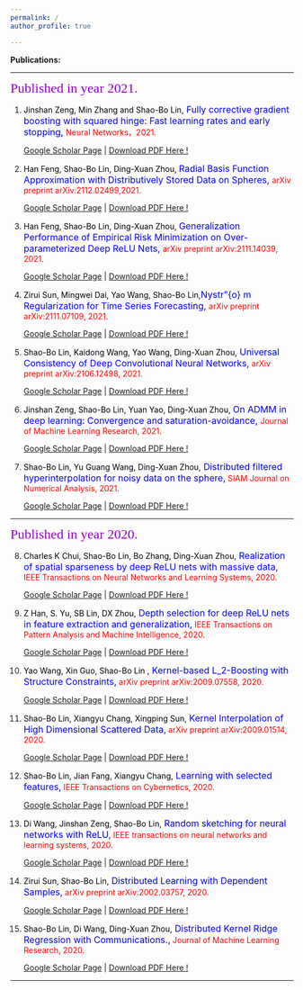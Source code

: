 ```yaml
---
permalink: / 
author_profile: true

---
```


**Publications:**

------

<font face="华文彩云"  size=5 color ="DarkViolet"> Published in year 2021.</font>

1. <font color ="black"> Jinshan Zeng, Min Zhang and Shao-Bo Lin,</font><font size=3 color ="blue"> Fully corrective gradient boosting with squared hinge: Fast learning rates and early stopping, </font> <font color ="red"> Neural Networks，2021.</font>

   [Google Scholar Page](https://scholar.google.com/citations?view_op=view_citation&hl=en&user=dGt4l6QAAAAJ&sortby=pubdate&citation_for_view=dGt4l6QAAAAJ:0ngZmJvimKcC) | [Download PDF Here !](https://jxwanglearningtheory.github.io/files/2021_Fully-Corrective_Gradient.pdf)  

2. <font color ="black">Han Feng, Shao-Bo Lin, Ding-Xuan Zhou, </font><font size=3 color ="blue">Radial Basis Function Approximation with Distributively Stored Data on Spheres,  </font> <font color ="red">arXiv preprint arXiv:2112.02499,2021.</font> 

   [Google Scholar Page](https://scholar.google.com/citations?view_op=view_citation&hl=en&user=dGt4l6QAAAAJ&sortby=pubdate&citation_for_view=dGt4l6QAAAAJ:7VEv-pLvLSsC) | [Download PDF Here !](https://jxwanglearningtheory.github.io/files/2021_Radial_Basis_Function_Approximation.pdf)  


3. <font color ="black">Han Feng, Shao-Bo Lin, Ding-Xuan Zhou, </font><font size=3 color ="blue">Generalization Performance of Empirical Risk Minimization on Over-parameterized Deep ReLU Nets,  </font> <font color ="red">arXiv preprint arXiv:2111.14039, 2021. </font> 

   [Google Scholar Page](https://scholar.google.com/citations?view_op=view_citation&hl=en&user=dGt4l6QAAAAJ&sortby=pubdate&citation_for_view=dGt4l6QAAAAJ:7VEv-pLvLSsC) | [Download PDF Here !](https://jxwanglearningtheory.github.io/files/2021_GENERALIZATION_PERFORMANCE.pdf)  

4. <font color ="black"> Zirui Sun, Mingwei Dai, Yao Wang, Shao-Bo Lin,</font><font size=3 color ="blue">Nystr\"{o} m Regularization for Time Series Forecasting,  </font> <font color ="red"> arXiv preprint arXiv:2111.07109, 2021.</font> 

   [Google Scholar Page](https://scholar.google.com/citations?view_op=view_citation&hl=en&user=dGt4l6QAAAAJ&sortby=pubdate&citation_for_view=dGt4l6QAAAAJ:j5aT6aphRxQC) | [Download PDF Here !](https://jxwanglearningtheory.github.io/files/2021_Nystrom_Regularization.pdf)  

5. <font color ="black"> Shao-Bo Lin, Kaidong Wang, Yao Wang, Ding-Xuan Zhou,</font><font size=3 color ="blue"> Universal Consistency of Deep Convolutional Neural Networks,</font> <font color ="red">arXiv preprint arXiv:2106.12498, 2021.</font> 

   [Google Scholar Page](https://scholar.google.com/citations?view_op=view_citation&hl=en&user=dGt4l6QAAAAJ&sortby=pubdate&citation_for_view=dGt4l6QAAAAJ:EBV337fEn3EC) | [Download PDF Here !](https://jxwanglearningtheory.github.io/files/2021_Universal_Consistency.pdf)  


6. <font color ="black">Jinshan Zeng, Shao-Bo Lin, Yuan Yao, Ding-Xuan Zhou, </font><font size=3 color ="blue"> On ADMM in deep learning: Convergence and saturation-avoidance, </font> <font color ="red">Journal of Machine Learning Research, 2021.</font> 

   [Google Scholar Page](https://scholar.google.com/citations?view_op=view_citation&hl=en&user=dGt4l6QAAAAJ&sortby=pubdate&citation_for_view=dGt4l6QAAAAJ:yIeBiWEAh44C) | [Download PDF Here !](https://jxwanglearningtheory.github.io/files/2021_On_ADMM_in_Deep_Learning.pdf)  

7. <font color ="black"> Shao-Bo Lin, Yu Guang Wang, Ding-Xuan Zhou,</font><font size=3 color ="blue">  Distributed filtered hyperinterpolation for noisy data on the sphere,</font> <font color ="red">SIAM Journal on Numerical Analysis, 2021.</font> 

   [Google Scholar Page](https://scholar.google.com/citations?view_op=view_citation&hl=en&user=dGt4l6QAAAAJ&sortby=pubdate&citation_for_view=dGt4l6QAAAAJ:Vztgr1qGG8IC) | [Download PDF Here !](https://jxwanglearningtheory.github.io/files/2021_DISTRIBUTED_FILTERED_HYPERINTERPOLATION.pdf)  
------

<font face="华文彩云"  size=5 color ="DarkViolet"> Published in year 2020.</font>


8. <font color ="black">  Charles K Chui, Shao-Bo Lin, Bo Zhang, Ding-Xuan Zhou,</font><font size=3 color ="blue">  Realization of spatial sparseness by deep ReLU nets with massive data,</font> <font color ="red"> IEEE Transactions on Neural Networks and Learning Systems, 2020.</font> 

   [Google Scholar Page](https://scholar.google.com/citations?view_op=view_citation&hl=en&user=dGt4l6QAAAAJ&sortby=pubdate&citation_for_view=dGt4l6QAAAAJ:GYcXSSpN504C) | [Download PDF Here !](https://jxwanglearningtheory.github.io/files/2020_Realization_of_spatial_sparseness.pdf) 

9. <font color ="black">  Z Han, S. Yu, SB Lin, DX Zhou,</font><font size=3 color ="blue"> Depth selection for deep ReLU nets in feature extraction and generalization,</font> <font color ="red"> IEEE Transactions on Pattern Analysis and Machine Intelligence, 2020.</font> 

   [Google Scholar Page](https://scholar.google.com/citations?view_op=view_citation&hl=en&user=dGt4l6QAAAAJ&sortby=pubdate&citation_for_view=dGt4l6QAAAAJ:lK9BDNCuzFgC) | [Download PDF Here !](https://jxwanglearningtheory.github.io/files/2020_Depth_Selection.pdf) 


10. <font color ="black">Yao Wang, Xin Guo, Shao-Bo Lin  ,</font><font size=3 color ="blue">  Kernel-based L_2-Boosting with Structure Constraints,</font> <font color ="red"> arXiv preprint arXiv:2009.07558, 2020.</font> 

      [Google Scholar Page](https://scholar.google.com/citations?view_op=view_citation&hl=en&user=dGt4l6QAAAAJ&sortby=pubdate&citation_for_view=dGt4l6QAAAAJ:oursBaop5wYC) | [Download PDF Here !](https://jxwanglearningtheory.github.io/files/2020_Kernel-based.pdf) 


11. <font color ="black"> Shao-Bo Lin, Xiangyu Chang, Xingping Sun,</font><font size=3 color ="blue">  Kernel Interpolation of High Dimensional Scattered Data,</font> <font color ="red">arXiv preprint arXiv:2009.01514, 2020.</font> 

      [Google Scholar Page](https://scholar.google.com/citations?view_op=view_citation&hl=en&user=dGt4l6QAAAAJ&sortby=pubdate&citation_for_view=dGt4l6QAAAAJ:MDX3w3dAD3YC ) | [Download PDF Here !](https://jxwanglearningtheory.github.io/files/2020_Kernel_Interpolation.pdf) 


12. <font color ="black">  Shao-Bo Lin, Jian Fang, Xiangyu Chang,</font><font size=3 color ="blue"> Learning with selected features,</font> <font color ="red"> IEEE Transactions on Cybernetics, 2020.</font> 

      [Google Scholar Page](https://scholar.google.com/citations?view_op=view_citation&hl=en&user=dGt4l6QAAAAJ&sortby=pubdate&citation_for_view=dGt4l6QAAAAJ:qsWQJNntlusC ) | [Download PDF Here !](https://jxwanglearningtheory.github.io/files/2020_learning_with_selected_features.pdf) 


13. <font color ="black"> Di Wang, Jinshan Zeng, Shao-Bo Lin,</font><font size=3 color ="blue">  Random sketching for neural networks with ReLU,</font> <font color ="red"> IEEE transactions on neural networks and learning systems, 2020.</font> 
   
      [Google Scholar Page](https://scholar.google.com/citations?view_op=view_citation&hl=en&user=dGt4l6QAAAAJ&sortby=pubdate&citation_for_view=dGt4l6QAAAAJ:cNe27ouKFcQC) | [Download PDF Here !](https://jxwanglearningtheory.github.io/files/2020_random_sketching.pdf) 


14. <font color ="black"> Zirui Sun, Shao-Bo Lin,</font><font size=3 color ="blue">  Distributed Learning with Dependent Samples,</font> <font color ="red">arXiv preprint arXiv:2002.03757, 2020.</font> 

    [Google Scholar Page](https://scholar.google.com/citations?view_op=view_citation&hl=en&user=dGt4l6QAAAAJ&sortby=pubdate&citation_for_view=dGt4l6QAAAAJ:sbeIDTyQOFgC) | [Download PDF Here !](https://jxwanglearningtheory.github.io/files/2020_Distributed_Learning_with_Dependent_Samples.pdf) 

15. <font color ="black">Shao-Bo Lin, Di Wang, Ding-Xuan Zhou,</font><font size=3 color ="blue"> Distributed Kernel Ridge Regression with Communications.,</font> <font color ="red"> Journal of Machine Learning Research, 2020.</font> 

    [Google Scholar Page]( https://scholar.google.com/citations?view_op=view_citation&hl=en&user=dGt4l6QAAAAJ&sortby=pubdate&citation_for_view=dGt4l6QAAAAJ:SrKkpNFED5gC) | [Download PDF Here !](https://jxwanglearningtheory.github.io/files/2020_Distributed_Kernel.pdf) 
            
------

